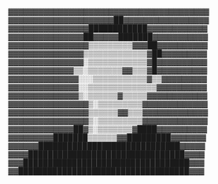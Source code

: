 ▓▓▓▓▓▓▓▓▓▓▓▓▓▓▓▓▓▓▓▓▓▓▓▓▓▓▓▓▓▓▓▓▓▓▓▓▓▓▓▓
▓▓▓▓▓▓▓▓▓▓▓▓▓▓▓▓▓▓▓▓▓██▓▓▓▓▓▓▓▓▓▓▓▓▓▓▓▓▓
▓▓▓▓▓▓▓▓▓▓▓▓▓▓▓▓████████████▓▓▓▓▓▓▓▓▓▓▓▓
▓▓▓▓▓▓▓▓▓▓▓▓▓▓▓██▓▓▓▓▓███████▓▓▓▓▓▓▓▓▓▓▓
▓▓▓▓▓▓▓▓▓▓▓▓▓▓▓▓▒▒▒▒▒▒▒▒▒▓▓▓██▓▓▓▓▓▓▓▓▓▓
▓▓▓▓▓▓▓▓▓▓▓▓▓▓▓▒▒▒▒▒▒▒▒▒▒▒▒▒▓██▓▓▓▓▓▓▓▓▓
▓▓▓▓▓▓▓▓▓▓▓▓▓▓▓░▒▒▒▒▒▒▒▒▒▒▒▒▓█▓▓▓▓▓▓▓▓▓▓
▓▓▓▓▓▓▓▓▓▓▓▓▓▒▒░▒▒▒▒▒▒▒▓▓▒▒▒▓█▓▓▓▓▓▓▓▓▓▓
▓▓▓▓▓▓▓▓▓▓▓▓▓▓░░░▒▒▒▒▒▒▒▒▒▒▒▓▒▒▓▓▓▓▓▓▓▓▓
▓▓▓▓▓▓▓▓▓▓▓▓▓▓░░▒▒▒▒▒▒▒▒▒▒▒▒▒▒▓▓▓▓▓▓▓▓▓▓
▓▓▓▓▓▓▓▓▓▓▓▓▓▓▒░▒▒▒▒▒▒▓▒▒▒▒▒▓▓▓▓▓▓▓▓▓▓▓▓
▓▓▓▓▓▓▓▓▓▓▓▓▓▓▓▓▒░▒▒▒▒▒▒▒▒▒▓▓▓▓▓▓▓▓▓▓▓▓▓
▓▓▓▓▓▓▓▓▓▓▓▓▓▓▓▓▒▒▒▒▒▒▓▓▒▒▒▓▓▓▓▓▓▓▓▓▓▓▓▓
▓▓▓▓▓▓▓▓▓▓▓▓▓▓▓▓▒░▒▒▒▒▒▒▒▒▒▓▓▓▓▓▓▓▓▓▓▓▓▓
▓▓▓▓▓▓▓▓▓▓▓▓▓██▓▒░▒▒▒▒▒▒▒▓████▓▓▓▓▓▓▓▓▓▓
▓▓▓▓▓▓▓▓▓███████▒▒▒▒▒▒▓▓█████████▓▓▓▓▓▓▓
▓▓▓▓▓▓█████████████████████████████▓▓▓▓▓
▓▓▓▓████████████████████████████████▓▓▓▓
▓▓▓██████████████████████████████████▓▓▓
▓▓███████████████████████████████████▓▓▓
